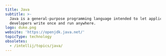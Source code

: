 ```yaml
---
title: Java
subtitle: >-
  Java is a general-purpose programming language intended to let application
  developers write once and run anywhere.
logo: duke.png
website: 'https://openjdk.java.net/'
topicType: technology
obsoletes:
  - /intellij/topics/java/
---
```


